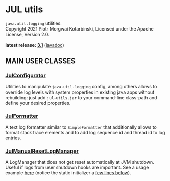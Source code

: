 # JUL utils

`java.util.logging` utilities.<br/>
Copyright 2021 Piotr Morgwai Kotarbinski, Licensed under the Apache License, Version 2.0.<br/>
<br/>
**latest release: [3.1](https://search.maven.org/artifact/pl.morgwai.base/jul-utils/3.1/jar)**
([javadoc](https://javadoc.io/doc/pl.morgwai.base/jul-utils/3.1))


## MAIN USER CLASSES

### [JulConfigurator](https://javadoc.io/doc/pl.morgwai.base/jul-utils/latest/pl/morgwai/base/jul/JulConfigurator.html)
Utilities to manipulate `java.util.logging` config, among others allows to override log levels with system properties in existing java apps without rebuilding: just add `jul-utils.jar` to your command-line class-path and define your desired properties.

### [JulFormatter](https://javadoc.io/doc/pl.morgwai.base/jul-utils/latest/pl/morgwai/base/jul/JulFormatter.html)
A text log formatter similar to `SimpleFormatter` that additionally allows to format stack trace elements and to add log sequence id and thread id to log entries.

### [JulManualResetLogManager](https://javadoc.io/doc/pl.morgwai.base/jul-utils/latest/pl/morgwai/base/jul/JulManualResetLogManager.html)
A LogManager that does not get reset automatically at JVM shutdown. Useful if logs from user shutdown hooks are important. See a usage example [here](https://github.com/morgwai/grpc-scopes/blob/v11.0/sample/src/main/java/pl/morgwai/samples/grpc/scopes/grpc/RecordStorageServer.java#L116) (notice the static initializer a [few lines below](https://github.com/morgwai/grpc-scopes/blob/v11.0/sample/src/main/java/pl/morgwai/samples/grpc/scopes/grpc/RecordStorageServer.java#L143-L149)).
